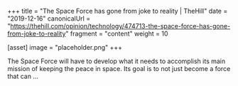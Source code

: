 +++
title = "The Space Force has gone from joke to reality | TheHill"
date = "2019-12-16"
canonicalUrl = "https://thehill.com/opinion/technology/474713-the-space-force-has-gone-from-joke-to-reality"
fragment = "content"
weight = 10

[asset]
    image = "placeholder.png"
+++

The Space Force will have to develop what it needs to accomplish its main 
mission of keeping the peace in space. Its goal is to not just become a 
force that can ...
